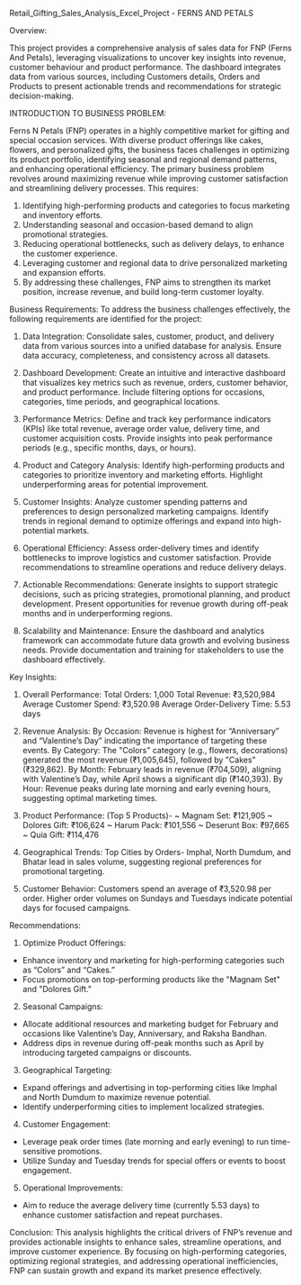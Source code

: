Retail_Gifting_Sales_Analysis_Excel_Project -   FERNS AND PETALS

Overview:

This project provides a comprehensive analysis of sales data for FNP (Ferns And Petals), leveraging visualizations to uncover key insights into revenue, customer behaviour and product performance. The dashboard integrates data from various sources, including Customers details, Orders and Products to present actionable trends and recommendations for strategic decision-making.

INTRODUCTION TO BUSINESS PROBLEM:

Ferns N Petals (FNP) operates in a highly competitive market for gifting and special occasion services. With diverse product offerings like cakes, flowers, and personalized gifts, the business faces challenges in optimizing its product portfolio, identifying seasonal and regional demand patterns, and enhancing operational efficiency. The primary business problem revolves around maximizing revenue while improving customer satisfaction and streamlining delivery processes. This requires:

1) Identifying high-performing products and categories to focus marketing and inventory efforts.
2) Understanding seasonal and occasion-based demand to align promotional strategies.
3) Reducing operational bottlenecks, such as delivery delays, to enhance the customer experience.
4) Leveraging customer and regional data to drive personalized marketing and expansion efforts.
5) By addressing these challenges, FNP aims to strengthen its market position, increase revenue, and build long-term customer loyalty.

Business Requirements:
To address the business challenges effectively, the following requirements are identified for the project:
1) Data Integration:
Consolidate sales, customer, product, and delivery data from various sources into a unified database for analysis.
Ensure data accuracy, completeness, and consistency across all datasets.

2) Dashboard Development:
Create an intuitive and interactive dashboard that visualizes key metrics such as revenue, orders, customer behavior, and product performance.
Include filtering options for occasions, categories, time periods, and geographical locations.

3) Performance Metrics:
Define and track key performance indicators (KPIs) like total revenue, average order value, delivery time, and customer acquisition costs.
Provide insights into peak performance periods (e.g., specific months, days, or hours).

4) Product and Category Analysis:
Identify high-performing products and categories to prioritize inventory and marketing efforts.
Highlight underperforming areas for potential improvement.

5) Customer Insights:
Analyze customer spending patterns and preferences to design personalized marketing campaigns.
Identify trends in regional demand to optimize offerings and expand into high-potential markets.

6) Operational Efficiency:
Assess order-delivery times and identify bottlenecks to improve logistics and customer satisfaction.
Provide recommendations to streamline operations and reduce delivery delays.

7) Actionable Recommendations:
Generate insights to support strategic decisions, such as pricing strategies, promotional planning, and product development.
Present opportunities for revenue growth during off-peak months and in underperforming regions.

8) Scalability and Maintenance:
Ensure the dashboard and analytics framework can accommodate future data growth and evolving business needs.
Provide documentation and training for stakeholders to use the dashboard effectively.

Key Insights:
1) Overall Performance:
Total Orders: 1,000
Total Revenue: ₹3,520,984
Average Customer Spend: ₹3,520.98
Average Order-Delivery Time: 5.53 days

2) Revenue Analysis:
By Occasion: Revenue is highest for “Anniversary” and “Valentine’s Day” indicating the importance of targeting these events.
By Category: The "Colors" category (e.g., flowers, decorations) generated the most revenue (₹1,005,645), followed by "Cakes" (₹329,862).
By Month: February leads in revenue (₹704,509), aligning with Valentine’s Day, while April shows a significant dip (₹140,393).
By Hour: Revenue peaks during late morning and early evening hours, suggesting optimal marketing times.

3) Product Performance:
   (Top 5 Products)-
   ~ Magnam Set: ₹121,905
   ~ Dolores Gift: ₹106,624
   ~ Harum Pack: ₹101,556
   ~ Deserunt Box: ₹97,665
   ~ Quia Gift: ₹114,476

4) Geographical Trends:
Top Cities by Orders- Imphal, North Dumdum, and Bhatar lead in sales volume, suggesting regional preferences for promotional targeting.

5) Customer Behavior:
  Customers spend an average of ₹3,520.98 per order.
  Higher order volumes on Sundays and Tuesdays indicate potential days for focused campaigns.

 Recommendations: 
 1) Optimize Product Offerings:
  - Enhance inventory and marketing for high-performing categories such as “Colors” and “Cakes.”
  - Focus promotions on top-performing products like the "Magnam Set" and "Dolores Gift."

2) Seasonal Campaigns:
 - Allocate additional resources and marketing budget for February and occasions like Valentine’s Day, Anniversary, and Raksha Bandhan.
 - Address dips in revenue during off-peak months such as April by introducing targeted campaigns or discounts.

3) Geographical Targeting:
- Expand offerings and advertising in top-performing cities like Imphal and North Dumdum to maximize revenue potential.
- Identify underperforming cities to implement localized strategies.

4) Customer Engagement:
- Leverage peak order times (late morning and early evening) to run time-sensitive promotions.
- Utilize Sunday and Tuesday trends for special offers or events to boost engagement.

5) Operational Improvements:
- Aim to reduce the average delivery time (currently 5.53 days) to enhance customer satisfaction and repeat purchases.

Conclusion:
This analysis highlights the critical drivers of FNP’s revenue and provides actionable insights to enhance sales, streamline operations, and improve customer experience. By focusing on high-performing categories, optimizing regional strategies, and addressing operational inefficiencies, FNP can sustain growth and expand its market presence effectively.




